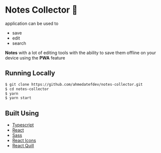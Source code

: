 # Notes Collector 📒

application can be used to

- save
- edit
- search

**Notes** with a lot of editing tools with the ability to save them offline on your device using the **PWA** feature

## Running Locally

```bash
$ git clone https://github.com/ahmedatefdev/notes-collector.git
$ cd notes-collector
$ yarn
$ yarn start
```

## Built Using

- [Typescript](https://www.typescriptlang.org/)
- [React](https://reactjs.org/)
- [Sass](https://sass-lang.com/)
- [React Icons](https://react-icons.github.io/react-icons/)
- [React Quill](https://github.com/zenoamaro/react-quill)
